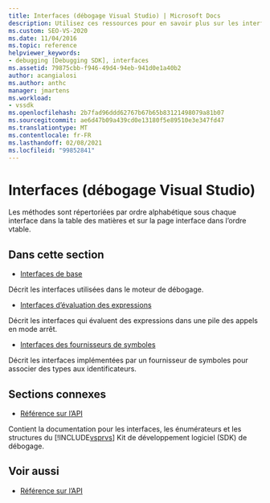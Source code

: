 ```yaml
---
title: Interfaces (débogage Visual Studio) | Microsoft Docs
description: Utilisez ces ressources pour en savoir plus sur les interfaces de base, les interfaces d’évaluation d’expression et les interfaces de fournisseur de symboles dans le débogage Visual Studio.
ms.custom: SEO-VS-2020
ms.date: 11/04/2016
ms.topic: reference
helpviewer_keywords:
- debugging [Debugging SDK], interfaces
ms.assetid: 79875cbb-f946-49d4-94eb-941d0e1a40b2
author: acangialosi
ms.author: anthc
manager: jmartens
ms.workload:
- vssdk
ms.openlocfilehash: 2b7fad96ddd62767b67b65b83121498079a81b07
ms.sourcegitcommit: ae6d47b09a439cd0e13180f5e89510e3e347fd47
ms.translationtype: MT
ms.contentlocale: fr-FR
ms.lasthandoff: 02/08/2021
ms.locfileid: "99852841"
---
```

# <a name="interfaces-visual-studio-debugging"></a>Interfaces (débogage Visual Studio)
Les méthodes sont répertoriées par ordre alphabétique sous chaque interface dans la table des matières et sur la page interface dans l’ordre vtable.

## <a name="in-this-section"></a>Dans cette section
- [Interfaces de base](../../../extensibility/debugger/reference/core-interfaces.md)

 Décrit les interfaces utilisées dans le moteur de débogage.

- [Interfaces d’évaluation des expressions](../../../extensibility/debugger/reference/expression-evaluation-interfaces.md)

 Décrit les interfaces qui évaluent des expressions dans une pile des appels en mode arrêt.

- [Interfaces des fournisseurs de symboles](../../../extensibility/debugger/reference/symbol-provider-interfaces.md)

 Décrit les interfaces implémentées par un fournisseur de symboles pour associer des types aux identificateurs.

## <a name="related-sections"></a>Sections connexes
- [Référence sur l’API](../../../extensibility/debugger/reference/api-reference-visual-studio-debugging.md)

 Contient la documentation pour les interfaces, les énumérateurs et les structures du [!INCLUDE[vsprvs](../../../code-quality/includes/vsprvs_md.md)] Kit de développement logiciel (SDK) de débogage.

## <a name="see-also"></a>Voir aussi
- [Référence sur l’API](../../../extensibility/debugger/reference/api-reference-visual-studio-debugging.md)
